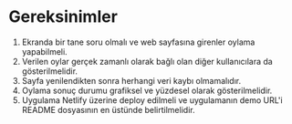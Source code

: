 

# Gereksinimler
1. Ekranda bir tane soru olmalı ve web sayfasına girenler oylama yapabilmeli.
1. Verilen oylar gerçek zamanlı olarak bağlı olan diğer kullanıcılara da gösterilmelidir.
1. Sayfa yenilendikten sonra herhangi veri kaybı olmamalıdır.
1. Oylama sonuç durumu grafiksel ve yüzdesel olarak gösterilmelidir.
1. Uygulama Netlify üzerine deploy edilmeli ve uygulamanın demo URL'i README dosyasının en üstünde belirtilmelidir.